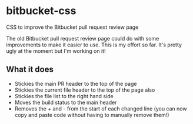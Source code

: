 # bitbucket-css
CSS to improve the Bitbucket pull request review page

The old Bitbucket pull request review page could do with some improvements to make it easier to use.
This is my effort so far.  It's pretty ugly at the moment but I'm working on it!

## What it does
 - Stickies the main PR header to the top of the page
 - Stickies the current file header to the top of the page also
 - Stickies the file list to the right hand side
 - Moves the build status to the main header
 - Removes the + and - from the start of each changed line (you can now copy and paste code without having to manually remove them!)